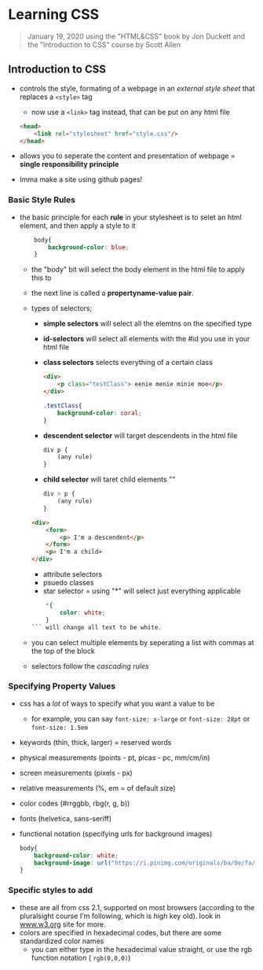# Learning CSS
>January 19, 2020
> using the "HTML&CSS" book by Jon Duckett and the "Introduction to CSS" course by Scott Allen

## Introduction to CSS

 - controls the style, formating of a webpage in an *external style sheet* that replaces a `<style>` tag
    - now use a ```<link>``` tag instead, that can be put on any html file
    ``` html
    <head>
        <link rel="stylesheet" href="style.css"/>
    </head>
    ```
 - allows you to seperate the content and presentation of webpage = **single responsibility principle**

 - Imma make a site using github pages!

### Basic Style Rules
 - the basic principle for each **rule** in your stylesheet is to selet an html element, and then apply a style to it
    ``` css
        body{
            background-color: blue;
        }
    ```

    - the "body" bit will select the body element in the html file to apply this to
    - the next line is called a **propertyname-value pair**. 
    - types of selectors;
        - **simple selectors** will select all the elemtns on the specified type
        - **id-selectors** will select all elements with the #id you use in your html file
        - **class selectors** selects everything of a certain class
            ``` html
            <div>
                <p class="testClass"> eenie menie minie moe</p>
            </div>
            ```

            ```css
            .testClass{
                background-color: coral;
            }
            ```
        - **descendent selector** will target descendents in the html file
            ```css
            div p {
                (any rule)
            }
            ```
        - **child selector** will taret child elements ""
            ```css
            div > p {
                (any rule)
            }
            ```
            
        ``` html
        <div>
            <form>
                <p> I'm a descendent</p>
            </form>
            <p> I'm a child>
        </div>
        ```
        - attribute selectors
        - psuedo classes
        - star selector = using "*" will select just everything applicable
        ```css 
            *{
                color: white;
            }
        ``` will change all text to be white.
    - you can select multiple elements by seperating a list with commas at the top of the block
    - selectors follow the *cascading rules*


### Specifying Property Values
- css has a *lot* of ways to specify what you want a value to be
    - for example, you can say `font-size: x-large` or `font-size: 28pt` or `font-size: 1.5em`

 - keywords (thin, thick, larger) = reserved words
 - physical measurements (points - pt, picas - pc, mm/cm/in)
 - screen measurements (pixels - px)
 - relative measurements (%, em = of default size)
 - color codes (#rrggbb, rbg(r, g, b))
 - fonts (helvetica, sans-seriff)
 - functional notation (specifying urls for background images)
    ``` css
    body{
        background-color: white;
        background-image: url("https://i.pinimg.com/originals/ba/0e/fa/ba0efaf6042fa4b279a36f343dac19fc.jpg");
    }
    ```

### Specific styles to add
- these are all from css 2.1, supported on most browsers (according to the pluralsight course I'm following, which is high key old). look in www.w3.org site for more.
- colors are specified in hexadecimal codes, but there are some standardized color names
    - you can either type in the hexadecimal value straight, or use the rgb function notation ( `rgb(0,0,0)`)




